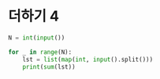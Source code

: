 # 더하기 4

```python
N = int(input())

for _ in range(N):
    lst = list(map(int, input().split()))
    print(sum(lst))
```
